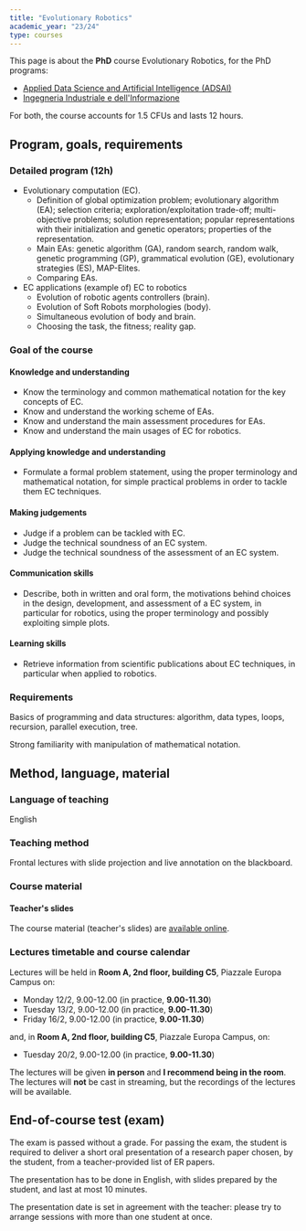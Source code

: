 ```yaml
---
title: "Evolutionary Robotics"
academic_year: "23/24"
type: courses
---
```


This page is about the **PhD** course Evolutionary Robotics, for the PhD programs:
- [Applied Data Science and Artificial Intelligence (ADSAI)](https://adsai.units.it/)
- [Ingegneria Industriale e dell'Informazione](https://web.units.it/dottorato/ingii/)

For both, the course accounts for 1.5 CFUs and lasts 12 hours.

## Program, goals, requirements

### Detailed program (12h)

- Evolutionary computation (EC).
  - Definition of global optimization problem; evolutionary algorithm (EA); selection criteria; exploration/exploitation trade-off; multi-objective problems; solution representation; popular representations with their initialization and genetic operators; properties of the representation.
  - Main EAs: genetic algorithm (GA), random search, random walk, genetic programming (GP), grammatical evolution (GE), evolutionary strategies (ES), MAP-Elites.
  - Comparing EAs.
- EC applications (example of) EC to robotics
  - Evolution of robotic agents controllers (brain).
  - Evolution of Soft Robots morphologies (body).  
  - Simultaneous evolution of body and brain.
  - Choosing the task, the fitness; reality gap.

### Goal of the course

#### Knowledge and understanding
- Know the terminology and common mathematical notation for the key concepts of EC.
- Know and understand the working scheme of EAs.
- Know and understand the main assessment procedures for EAs.
- Know and understand the main usages of EC for robotics.

#### Applying knowledge and understanding
- Formulate a formal problem statement, using the proper terminology and mathematical notation, for simple practical problems in order to tackle them EC techniques.

#### Making judgements
- Judge if a problem can be tackled with EC.
- Judge the technical soundness of an EC system.
- Judge the technical soundness of the assessment of an EC system.

#### Communication skills
- Describe, both in written and oral form, the motivations behind choices in the design, development, and assessment of a EC system, in particular for robotics, using the proper terminology and possibly exploiting simple plots.

#### Learning skills
- Retrieve information from scientific publications about EC techniques, in particular when applied to robotics.

### Requirements
Basics of programming and data structures: algorithm, data types, loops, recursion, parallel execution, tree.

Strong familiarity with manipulation of mathematical notation.

## Method, language, material

### Language of teaching
English

### Teaching method
Frontal lectures with slide projection and live annotation on the blackboard.

### Course material

#### Teacher's slides
The course material (teacher's slides) are [available online](https://medvet.inginf.units.it/slides/evolutionary-robotics-phd-24).

### Lectures timetable and course calendar

Lectures will be held in **Room A, 2nd floor, building C5**, Piazzale Europa Campus on:
- Monday 12/2, 9.00-12.00 (in practice, **9.00-11.30**)
- Tuesday 13/2, 9.00-12.00 (in practice, **9.00-11.30**)
- Friday 16/2, 9.00-12.00 (in practice, **9.00-11.30**)

and, in **Room A, 2nd floor, building C5**, Piazzale Europa Campus, on:
- Tuesday 20/2, 9.00-12.00 (in practice, **9.00-11.30**)

The lectures will be given **in person** and **I recommend being in the room**.
The lectures will **not** be cast in streaming, but the recordings of the lectures will be available.


## End-of-course test (exam)
The exam is passed without a grade.
For passing the exam, the student is required to deliver a short oral presentation of a research paper chosen, by the student, from a teacher-provided list of ER papers.

The presentation has to be done in English, with slides prepared by the student, and last at most 10 minutes.
 
The presentation date is set in agreement with the teacher: please try to arrange sessions with more than one student at once.


